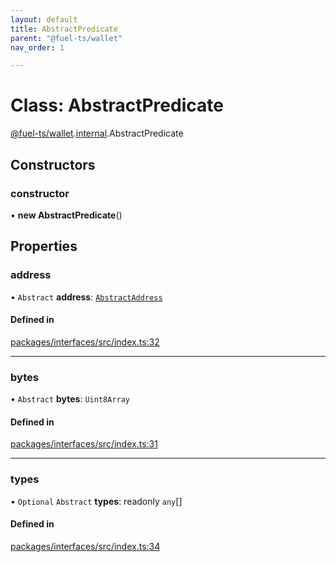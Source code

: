 ```yaml
---
layout: default
title: AbstractPredicate
parent: "@fuel-ts/wallet"
nav_order: 1

---
```


# Class: AbstractPredicate

[@fuel-ts/wallet](../index.md).[internal](../namespaces/internal.md).AbstractPredicate

## Constructors

### constructor

• **new AbstractPredicate**()

## Properties

### address

• `Abstract` **address**: [`AbstractAddress`](internal-AbstractAddress.md)

#### Defined in

[packages/interfaces/src/index.ts:32](https://github.com/FuelLabs/fuels-ts/blob/master/packages/interfaces/src/index.ts#L32)

___

### bytes

• `Abstract` **bytes**: `Uint8Array`

#### Defined in

[packages/interfaces/src/index.ts:31](https://github.com/FuelLabs/fuels-ts/blob/master/packages/interfaces/src/index.ts#L31)

___

### types

• `Optional` `Abstract` **types**: readonly `any`[]

#### Defined in

[packages/interfaces/src/index.ts:34](https://github.com/FuelLabs/fuels-ts/blob/master/packages/interfaces/src/index.ts#L34)

